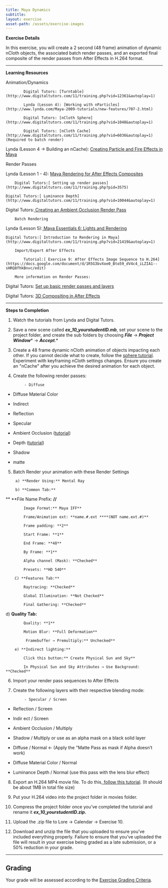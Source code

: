 ```yaml
---
title: Maya Dynamics
subtitle: 
layout: exercise
asset-path: /assets/exercise-images
---
```


**Exercise Details**

    

In this exercise, you will create a 2 second (48 frame) animation of dynamic nCloth objects, the associated batch render passes, and an exported final composite of the render passes from After Effects in H.264 format.

* * *


**Learning Resources**

Animation/Dynamics

            Digital Tutors: [Turntable](http://www.digitaltutors.com/11/training.php?vid=12361&autoplay=1)

            Lynda (Lesson 4): [Working with nParticles](http://www.lynda.com/Maya-2009-tutorials/new-features/707-2.html) 

            Digital Tutors: [nCloth Sphere](http://www.digitaltutors.com/11/training.php?vid=1048&autoplay=1)

            Digital Tutors: [nCloth Cache](http://www.digitaltutors.com/11/training.php?vid=6036&autoplay=1) (Required to batch render)

Lynda (Lesson 4 → Building an nCache):  [Creating Particle and Fire Effects in Maya](http://www.google.com/url?q=http%3A%2F%2Fwww.lynda.com%2FMaya-2012-tutorials%2FCreating-Particle-and-Fire-Effects-with-Maya%2F83837-2.html&sa=D&sntz=1&usg=AFQjCNGLaeCEnL66B9vPihX9jDmnYLM7mQ)

Render Passes

Lynda (Lesson 1 - 4): [Maya Rendering for After Effects Composites](http://www.lynda.com/After-Effects-tutorials/Maya-Rendering-After-Effects-Composites/97402-2.html)

        Digital Tutors:[ Setting up render passes](http://www.digitaltutors.com/11/training.php?pid=3575)

    Digital Tutors:[ Luminance Depth](http://www.digitaltutors.com/11/training.php?vid=10044&autoplay=1)

Digital Tutors:[ Creating an Ambient Occlusion Render Pass](http://www.digitaltutors.com/11/training.php?vid=13589&autoplay=1)

    

        Batch Rendering

Lynda (Lesson 5):[ Maya Essentials 6: Lights and Rendering](http://www.lynda.com/Maya-tutorials/Maya-Essentials-6-Lights-Rendering/96718-2.html)

    Digital Tutors:[ Introduction to Rendering in Maya](http://www.digitaltutors.com/11/training.php?vid=21419&autoplay=1)      

        Import/Export After Effects

            Tutorial:[ Exercise 9: After Effects Image Sequence to H.264](https://docs.google.com/document/d/1R5G3bvXoe0_Bto59_dV4c4_iLZIA1--sHRQ8fhkBnvc/edit) 

        More information on Render Passes:

Digital Tutors: [Set up basic render passes and layers](http://www.digitaltutors.com/11/training.php?vid=21945&autoplay=1)

Digital Tutors: [3D Compositing in After Effects](http://www.digitaltutors.com/11/training.php?vid=10899&autoplay=1)

* * *


**Steps to Completion**

1) Watch the tutorials from Lynda and Digital Tutors.

2) Save a new scene called **_ex_10_yourstudentID.mb_**, set your scene to the project folder, and create the sub folders by choosing **_File_** → **_Project Window_*** → ***_Accept_***.*

3) Create a 48 frame dynamic nCloth animation of objects impacting each other. If you cannot decide what to create, follow the [sphere tutorial](http://www.digitaltutors.com/11/training.php?vid=1048&autoplay=1). Experiment with keyframing nCloth settings changes. Ensure you create an "nCache" after you achieve the desired animation for each object. 

4) Create the following render passes:

            - Diffuse

- Diffuse Material Color

- Indirect

- Reflection

- Specular

- Ambient Occlusion ([tutorial](http://www.digitaltutors.com/11/training.php?vid=13589&autoplay=1))

- Depth ([tutorial](http://www.digitaltutors.com/11/training.php?vid=10044&autoplay=1))

- Shadow

- matte

5) Batch Render your animation with these Render Settings

        a) **Render Using:** Mental Ray

        b) **Common Tab:**

**          **File Name Prefix: **<Scene>/<RenderLayer>/<RenderPassType>**

            Image Format:** Maya IFF**

            Frame/Animation ext: **name.#.ext ****(NOT name.ext.#)**

            Frame padding: **2**

            Start Frame: **1**

            End Frame: **48**

            By Frame: **1**

            Alpha channel (Mask): **Checked**

            Presets: **HD 540**

        C) **Features Tab:**

            Raytracing: **Checked**

            Global Illumination: **Not Checked**

            Final Gathering: **Checked**

d) **Quality Tab:**

            Quality: **1**

            Motion Blur: **Full Deformation**

             Framebuffer → Premultiply:** Unchecked**

        e) **Indirect lighting:**

            Click this button:** Create Physical Sun and Sky**

            In Physical Sun and Sky Attributes → Use Background: **Checked**

6) Import your render pass sequences to After Effects

7) Create the following layers with their respective blending mode:

            - Specular / Screen

- Reflection / Screen

- Indir ect / Screen

- Ambient Occlusion / Multiply

- Shadow / Multiply or use as an alpha mask on a black solid layer

- Diffuse / Normal ← (Apply the "Matte Pass as mask if Alpha doesn’t work)

- Diffuse Material Color / Normal

- Luminance Depth / Normal (use this pass with the lens blur effect)

8) Export an H.264 MP4 movie file. To do this,[ follow this tutorial](https://docs.google.com/document/d/1R5G3bvXoe0_Bto59_dV4c4_iLZIA1--sHRQ8fhkBnvc/edit). (It should be about 1MB in total file size)

9) Put your H.264 video into the project folder in movies folder.

10) Compress the project folder once you’ve completed the tutorial and rename it **_ex_10_yourstudentID.zip._**

11) Upload the .zip file to Lore → Calendar → Exercise 10.

12) Download and unzip the file that you uploaded to ensure you’ve included everything properly. Failure to ensure that you’ve uploaded the file will result in your exercise being graded as a late submission, or a 50% reduction in your grade.

* * *


## Grading

Your grade will be assessed according to the [Exercise Grading Criteria](https://docs.google.com/document/d/16KERm1NWgcl8CH-fPwGSSW0RJYlXDCOCwVM8WrRVuKw/edit?usp=sharing). 

